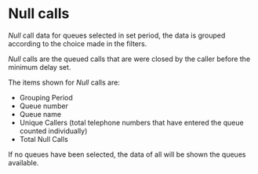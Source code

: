 # Null calls

*Null* call data for queues selected in
set period, the data is grouped according to the choice
made in the filters.

*Null* calls are the queued calls that are
were closed by the caller before the minimum delay set.

The items shown for *Null* calls are:

- Grouping Period
- Queue number
- Queue name
- Unique Callers (total telephone numbers that have entered the queue
counted individually)
- Total Null Calls

If no queues have been selected, the data of all will be shown
the queues available.
